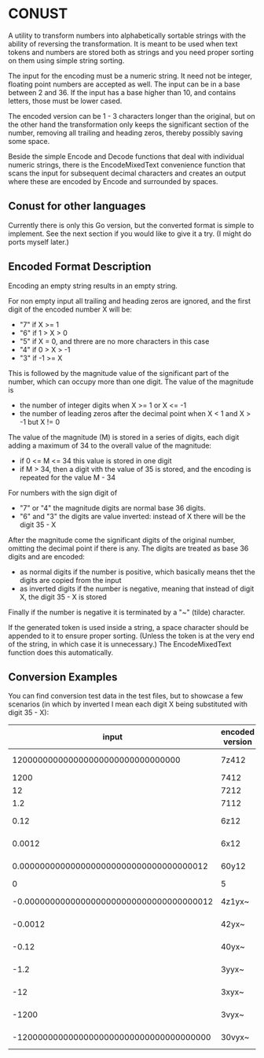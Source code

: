 # CONUST

A utility to transform numbers into alphabetically sortable strings with the ability of reversing the transformation. It is meant to be used when text tokens and numbers are stored both as strings and you need proper sorting on them using simple string sorting.

The input for the encoding must be a numeric string. It need not be integer, floating point numbers are accepted as well. The input can be in a base between 2 and 36. If the input has a base higher than 10, and contains letters, those must be lower cased.

The encoded version can be 1 - 3 characters longer than the original, but on the other hand the transformation only keeps the significant section of the number, removing all trailing and heading zeros, thereby possibly saving some space.

Beside the simple Encode and Decode functions that deal with individual numeric strings, there is the EncodeMixedText convenience function that scans the input for subsequent decimal characters and creates an output where these are encoded by Encode and surrounded by spaces.

## Conust for other languages

Currently there is only this Go version, but the converted format is simple to implement. See the next section if you would like to give it a try. (I might do ports myself later.)

## Encoded Format Description

Encoding an empty string results in an empty string.

For non empty input all trailing and heading zeros are ignored, and the first digit of the encoded number X will be:

- "7" if X >= 1
- "6" if 1 > X > 0
- "5" if X = 0, and threre are no more characters in this case
- "4" if 0 > X > -1
- "3" if -1 >= X

This is followed by the magnitude value of the significant part of the number, which can occupy more than one digit. The value of the magnitude is

- the number of integer digits when X >= 1 or X <= -1
- the number of leading zeros after the decimal point when X < 1 and X > -1 but X != 0

The value of the magnitude (M) is stored in a series of digits, each digit adding a maximum of 34 to the overall value of the magnitude:

- if 0 <= M <= 34 this value is stored in one digit
- if M > 34, then a digit vith the value of 35 is stored, and the encoding is repeated for the value M - 34

For numbers with the sign digit of

- "7" or "4" the magnitude digits are normal base 36 digits.
- "6" and "3" the digits are value inverted: instead of X there will be the digit 35 - X

After the magnitude come the significant digits of the original number, omitting the decimal point if there is any. The digits are treated as base 36 digits and are encoded:

- as normal digits if the number is positive, which basically means thet the digits are copied from the input
- as inverted digits if the number is negative, meaning that instead of digit X, the digit 35 - X is stored

Finally if the number is negative it is terminated by a "~" (tilde) character.

If the generated token is used inside a string, a space character should be appended to it to ensure proper sorting. (Unless the token is at the very end of the string, in which case it is unnecessary.) The EncodeMixedText function does this automatically.

## Conversion Examples

You can find conversion test data in the test files, but to showcase a few scenarios (in which by inverted I mean each digit X being substituted with digit 35 - X):

| input | encoded version | sing byte | magnitude | significant digits |
|---|---|---|---|---|
| 120000000000000000000000000000000 | 7z412 | 7 (x>=1) | z4 (34+4=38) | 12 |
| 1200 |7412 | 7 (x>=1) | 4 | 12 |
| 12 |7212 | 7 (x>=1) | 2 | 12 |
| 1.2 |7112 | 7 (x>=1) | 1 | 12 |
| 0.12 |6z12 | 6 (1>x>0) | z (0 inverted) | 12 |
| 0.0012 |6x12 | 6 (1>x>0) | x (2 inverted) | 12 |
| 0.0000000000000000000000000000000000012 | 60y12 | 6 (1>x>0) | 0y (z1 inverted) | 12 |
| 0 | 5 | 5 (x=0) |  |  |
| -0.0000000000000000000000000000000000012 | 4z1yx~ | 4 (0>x>-1) | z1 (34+1=35) | yx (12 inverted) |
| -0.0012 | 42yx~ | 4 (0>x>-1) | 2 | yx (12 inverted) |
| -0.12 | 40yx~ | 4 (0>x>-1) | 0 | yx (12 inverted) |
| -1.2 | 3yyx~ | 3 (-1>x) | y (1 inverted) | yx (12 inverted) |
| -12 | 3xyx~ | 3 (-1>x) | x (2 inverted) | yx (12 inverted) |
| -1200 | 3vyx~ | 3 (-1>x) | v (4 inverted) | yx (12 inverted) |
| -12000000000000000000000000000000000000 | 30vyx~ | 3 (-1 > x) | 0v (z4 inverted) | yx (12 inverted) |
